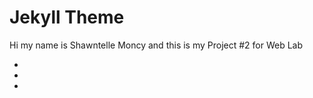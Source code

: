 
<h1>Jekyll Theme</h1>
<p>Hi my name is Shawntelle Moncy and this is my Project #2 for Web Lab</p>

<p></p>

<ul>
  <li></li>
  <li></li>
  <li></li>
</ul>
